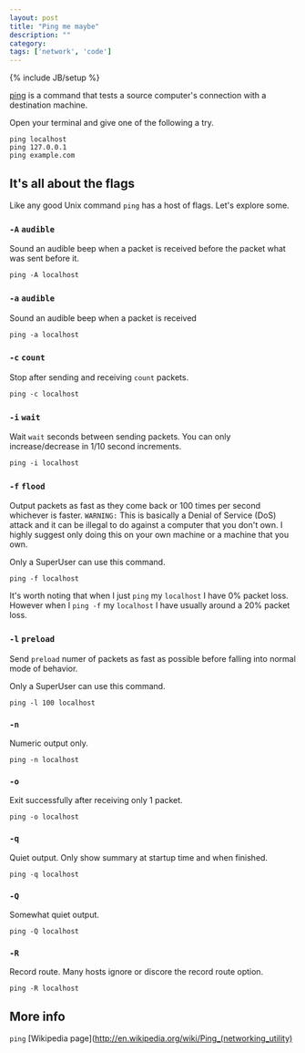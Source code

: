 ```yaml
---
layout: post
title: "Ping me maybe"
description: ""
category: 
tags: ['network', 'code']
---
```

{% include JB/setup %}

[ping](http://linux.die.net/man/8/ping) is a command that tests a source
computer's connection with a destination machine.

Open your terminal and give one of the following  a try.

    ping localhost
    ping 127.0.0.1
    ping example.com

## It's all about the flags

Like any good Unix command `ping` has a host of flags. Let's explore some.

### `-A` `audible`

Sound an audible beep when a packet is received before the packet what was sent
before it.

    ping -A localhost

### `-a` `audible`

Sound an audible beep when a packet is received

    ping -a localhost

### `-c` `count`

Stop after sending and receiving `count` packets. 

    ping -c localhost

### `-i` `wait`

Wait `wait` seconds between sending packets. You can only increase/decrease in
1/10 second increments.

    ping -i localhost

### `-f` `flood`

Output packets as fast as they come back or 100 times per second whichever is
faster. `WARNING:` This is basically a Denial of Service (DoS) attack and it can be illegal
to do against a computer that you don't own. I highly suggest only doing this on
your own machine or a machine that you own.

Only a SuperUser can use this command.

    ping -f localhost

It's worth noting that when I just `ping` my `localhost` I have 0% packet loss.
However when I `ping -f` my `localhost` I have usually around a 20% packet loss.

### `-l` `preload`

Send `preload` numer of packets as fast as possible before falling into normal
mode of behavior.

Only a SuperUser can use this command.

    ping -l 100 localhost

### `-n` 

Numeric output only.

    ping -n localhost

### `-o` 

Exit successfully after receiving only 1 packet.

    ping -o localhost

### `-q` 

Quiet output. Only show summary at startup time and when finished.

    ping -q localhost

### `-Q` 

Somewhat quiet output. 

    ping -Q localhost

### `-R` 

Record route. Many hosts ignore or discore the record route option.

    ping -R localhost

## More info

`ping` [Wikipedia page](http://en.wikipedia.org/wiki/Ping_(networking_utility)

